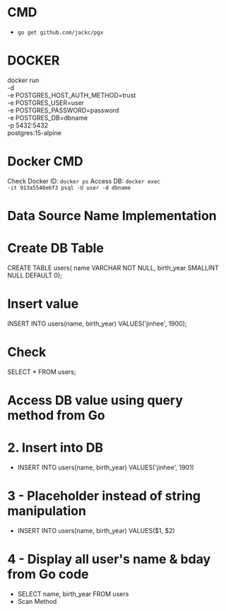 
# CMD
- <code>go get github.com/jackc/pgx</code>

# DOCKER
docker run \
-d \
-e POSTGRES_HOST_AUTH_METHOD=trust \
-e POSTGRES_USER=user \
-e POSTGRES_PASSWORD=password \
-e POSTGRES_DB=dbname \
-p 5432:5432 \
postgres:15-alpine

# Docker CMD
Check Docker ID: <code>docker ps</code>
Access DB: <code>docker exec -it 913a5548e6f3 psql -U user -d dbname</code>

# Data Source Name Implementation

# Create DB Table
CREATE TABLE users(
name VARCHAR NOT NULL,
birth_year SMALLINT NULL DEFAULT 0);

# Insert value
INSERT INTO users(name, birth_year) VALUES('jinhee', 1900);

# Check
SELECT * FROM users;

# Access DB value using query method from Go

# 2. Insert into DB
- INSERT INTO users(name, birth_year) VALUES('jinhee', 1901)

# 3 - Placeholder instead of string manipulation
- INSERT INTO users(name, birth_year) VALUES($1, $2)

# 4 - Display all user's name & bday from Go code
- SELECT name, birth_year FROM users
- Scan Method
